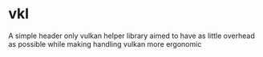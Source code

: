 # vkl

A simple header only vulkan helper library aimed to have as little overhead as possible while making handling vulkan more ergonomic